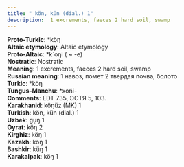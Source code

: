 ```yaml
---
title: " kön, kün (dial.) 1"
description:  1 excrements, faeces 2 hard soil, swamp
---
```


<strong>Proto-Turkic</strong>:  *köŋ<br>
<strong>Altaic etymology</strong>:  Altaic etymology<br>
<strong> Proto-Altaic</strong>:  *k`oŋi ( ~ -e)<br>
<strong>Nostratic</strong>:  Nostratic<br>
<strong>Meaning</strong>:  1 excrements, faeces 2 hard soil, swamp<br>
<strong>Russian meaning</strong>:  1 навоз, помет 2 твердая почва, болото<br>
<strong>Turkic</strong>:  *köŋ<br>
<strong>Tungus-Manchu</strong>:  *xońi-<br>
<strong>Comments</strong>:  EDT 735, ЭСТЯ 5, 103.<br>
<strong>Karakhanid</strong>:  köŋüz (MK) 1<br>
<strong>Turkish</strong>:  kön, kün (dial.) 1<br>
<strong>Uzbek</strong>:  gụŋ 1<br>
<strong>Oyrat</strong>:  köŋ 2<br>
<strong>Kirghiz</strong>:  köŋ 1<br>
<strong>Kazakh</strong>:  köŋ 1<br>
<strong>Bashkir</strong>:  küŋ 1<br>
<strong>Karakalpak</strong>:  köŋ 1<br>


